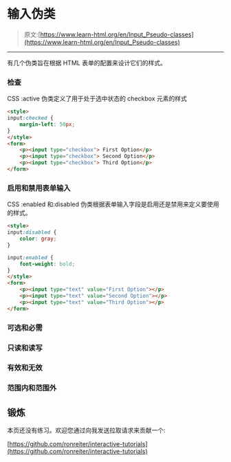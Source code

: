 # 输入伪类

> 原文:[https://www.learn-html.org/en/Input_Pseudo-classes](https://www.learn-html.org/en/Input_Pseudo-classes)

* * *

有几个伪类旨在根据 HTML 表单的配置来设计它们的样式。

### 检查

CSS :active 伪类定义了用于处于选中状态的 checkbox 元素的样式

```html
<style>
input:checked {
    margin-left: 50px;
}
</style>
<form>
    <p><input type="checkbox"> First Option</p>
    <p><input type="checkbox"> Second Option</p>
    <p><input type="checkbox"> Third Option</p>        
</form> 
```

### 启用和禁用表单输入

CSS :enabled 和:disabled 伪类根据表单输入字段是启用还是禁用来定义要使用的样式。

```html
<style>
input:disabled {
    color: gray;    
}

input:enabled {
    font-weight: bold;    
}
</style>
<form>
    <p><input type="text" value="First Option"></p>
    <p><input type="text" value="Second Option"></p>
    <p><input type="text" value="Third Option"></p>        
</form> 
```

### 可选和必需

### 只读和读写

### 有效和无效

### 范围内和范围外

## 锻炼

本页还没有练习。欢迎您通过向我发送拉取请求来贡献一个:

[https://github.com/ronreiter/interactive-tutorials](https://github.com/ronreiter/interactive-tutorials)